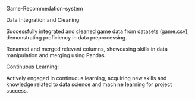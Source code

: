 Game-Recommedation-system

Data Integration and Cleaning:

Successfully integrated and cleaned game data from  datasets (game.csv), demonstrating proficiency in data preprocessing.

Renamed and merged relevant columns, showcasing skills in data manipulation and merging using Pandas.

Continuous Learning:

Actively engaged in continuous learning, acquiring new skills and knowledge related to data science and machine learning for project success.

